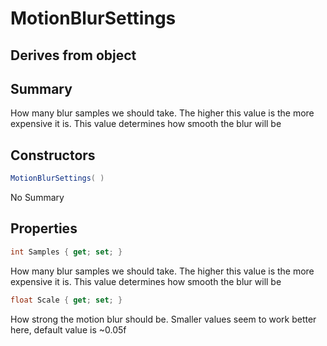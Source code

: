 # MotionBlurSettings

## Derives from object

## Summary

How many blur samples we should take. The higher this value is the
more expensive it is. This value determines how smooth the blur will be
## Constructors

```c#
MotionBlurSettings( ) 
```
No Summary
## Properties

```c#
int Samples { get; set; } 
```
How many blur samples we should take. The higher this value is the
more expensive it is. This value determines how smooth the blur will be
```c#
float Scale { get; set; } 
```
How strong the motion blur should be.
Smaller values seem to work better here, default value is ~0.05f
